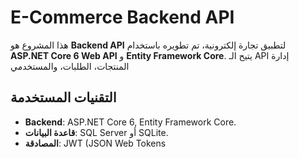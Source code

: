 # E-Commerce Backend API

هذا المشروع هو **Backend API** لتطبيق تجارة إلكترونية، تم تطويره باستخدام **ASP.NET Core 6 Web API** و **Entity Framework Core**. يتيح الـ API إدارة المنتجات، الطلبات، والمستخدمي
## التقنيات المستخدمة

- **Backend**: ASP.NET Core 6, Entity Framework Core.
- **قاعدة البيانات**: SQL Server أو SQLite.
- **المصادقة**: JWT (JSON Web Tokens
